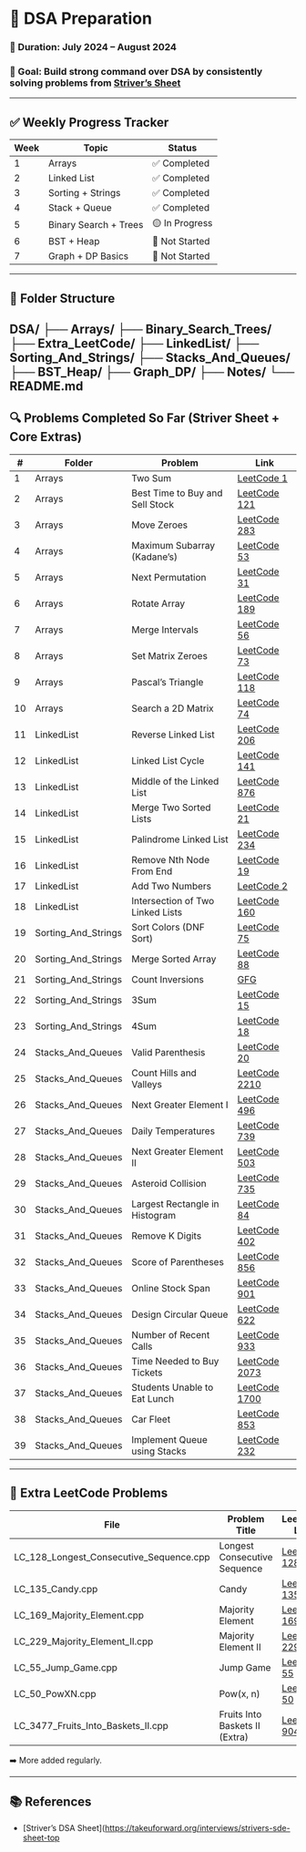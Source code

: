 # 🧠 DSA Preparation

### 📅 Duration: July 2024 – August 2024  
### 🎯 Goal: Build strong command over DSA by consistently solving problems from [Striver’s Sheet](https://takeuforward.org/interviews/strivers-sde-sheet-top-coding-interview-problems/)

---

## ✅ Weekly Progress Tracker

| Week | Topic                     | Status         |
|------|---------------------------|----------------|
| 1    | Arrays                    | ✅ Completed   |
| 2    | Linked List               | ✅ Completed   |
| 3    | Sorting + Strings         | ✅ Completed   |
| 4    | Stack + Queue             | ✅ Completed   |
| 5    | Binary Search + Trees     | 🟡 In Progress |
| 6    | BST + Heap                | 🔲 Not Started |
| 7    | Graph + DP Basics         | 🔲 Not Started |

---

## 📁 Folder Structure

DSA/
├── Arrays/
├── Binary_Search_Trees/
├── Extra_LeetCode/
├── LinkedList/
├── Sorting_And_Strings/
├── Stacks_And_Queues/
├── BST_Heap/
├── Graph_DP/
├── Notes/
└── README.md
---

## 🔍 Problems Completed So Far (Striver Sheet + Core Extras)

| #   | Folder               | Problem                              | Link                                                                 |
|-----|----------------------|---------------------------------------|----------------------------------------------------------------------|
| 1   | Arrays               | Two Sum                              | [LeetCode 1](https://leetcode.com/problems/two-sum/)                 |
| 2   | Arrays               | Best Time to Buy and Sell Stock      | [LeetCode 121](https://leetcode.com/problems/best-time-to-buy-and-sell-stock/) |
| 3   | Arrays               | Move Zeroes                          | [LeetCode 283](https://leetcode.com/problems/move-zeroes/)          |
| 4   | Arrays               | Maximum Subarray (Kadane’s)          | [LeetCode 53](https://leetcode.com/problems/maximum-subarray/)      |
| 5   | Arrays               | Next Permutation                     | [LeetCode 31](https://leetcode.com/problems/next-permutation/)      |
| 6   | Arrays               | Rotate Array                         | [LeetCode 189](https://leetcode.com/problems/rotate-array/)         |
| 7   | Arrays               | Merge Intervals                      | [LeetCode 56](https://leetcode.com/problems/merge-intervals/)       |
| 8   | Arrays               | Set Matrix Zeroes                    | [LeetCode 73](https://leetcode.com/problems/set-matrix-zeroes/)     |
| 9   | Arrays               | Pascal’s Triangle                    | [LeetCode 118](https://leetcode.com/problems/pascals-triangle/)     |
| 10  | Arrays               | Search a 2D Matrix                   | [LeetCode 74](https://leetcode.com/problems/search-a-2d-matrix/)    |
| 11  | LinkedList           | Reverse Linked List                  | [LeetCode 206](https://leetcode.com/problems/reverse-linked-list/)  |
| 12  | LinkedList           | Linked List Cycle                    | [LeetCode 141](https://leetcode.com/problems/linked-list-cycle/)    |
| 13  | LinkedList           | Middle of the Linked List            | [LeetCode 876](https://leetcode.com/problems/middle-of-the-linked-list/) |
| 14  | LinkedList           | Merge Two Sorted Lists               | [LeetCode 21](https://leetcode.com/problems/merge-two-sorted-lists/) |
| 15  | LinkedList           | Palindrome Linked List               | [LeetCode 234](https://leetcode.com/problems/palindrome-linked-list/) |
| 16  | LinkedList           | Remove Nth Node From End             | [LeetCode 19](https://leetcode.com/problems/remove-nth-node-from-end-of-list/) |
| 17  | LinkedList           | Add Two Numbers                      | [LeetCode 2](https://leetcode.com/problems/add-two-numbers/)        |
| 18  | LinkedList           | Intersection of Two Linked Lists     | [LeetCode 160](https://leetcode.com/problems/intersection-of-two-linked-lists/) |
| 19  | Sorting_And_Strings  | Sort Colors (DNF Sort)               | [LeetCode 75](https://leetcode.com/problems/sort-colors/)           |
| 20  | Sorting_And_Strings  | Merge Sorted Array                   | [LeetCode 88](https://leetcode.com/problems/merge-sorted-array/)    |
| 21  | Sorting_And_Strings  | Count Inversions                     | [GFG](https://practice.geeksforgeeks.org/problems/inversion-of-array-1587115620/) |
| 22  | Sorting_And_Strings  | 3Sum                                 | [LeetCode 15](https://leetcode.com/problems/3sum/)                  |
| 23  | Sorting_And_Strings  | 4Sum                                 | [LeetCode 18](https://leetcode.com/problems/4sum/)                  |
| 24  | Stacks_And_Queues    | Valid Parenthesis                    | [LeetCode 20](https://leetcode.com/problems/valid-parentheses/)     |
| 25  | Stacks_And_Queues    | Count Hills and Valleys              | [LeetCode 2210](https://leetcode.com/problems/count-hills-and-valleys-in-an-array/) |
| 26  | Stacks_And_Queues    | Next Greater Element I               | [LeetCode 496](https://leetcode.com/problems/next-greater-element-i/) |
| 27  | Stacks_And_Queues    | Daily Temperatures                   | [LeetCode 739](https://leetcode.com/problems/daily-temperatures/)   |
| 28  | Stacks_And_Queues    | Next Greater Element II              | [LeetCode 503](https://leetcode.com/problems/next-greater-element-ii/) |
| 29  | Stacks_And_Queues    | Asteroid Collision                   | [LeetCode 735](https://leetcode.com/problems/asteroid-collision/)   |
| 30  | Stacks_And_Queues    | Largest Rectangle in Histogram       | [LeetCode 84](https://leetcode.com/problems/largest-rectangle-in-histogram/) |
| 31  | Stacks_And_Queues    | Remove K Digits                      | [LeetCode 402](https://leetcode.com/problems/remove-k-digits/)      |
| 32  | Stacks_And_Queues    | Score of Parentheses                 | [LeetCode 856](https://leetcode.com/problems/score-of-parentheses/) |
| 33  | Stacks_And_Queues    | Online Stock Span                    | [LeetCode 901](https://leetcode.com/problems/online-stock-span/)    |
| 34  | Stacks_And_Queues    | Design Circular Queue                | [LeetCode 622](https://leetcode.com/problems/design-circular-queue/)|
| 35  | Stacks_And_Queues    | Number of Recent Calls               | [LeetCode 933](https://leetcode.com/problems/number-of-recent-calls/)|
| 36  | Stacks_And_Queues    | Time Needed to Buy Tickets           | [LeetCode 2073](https://leetcode.com/problems/time-needed-to-buy-tickets/)|
| 37  | Stacks_And_Queues    | Students Unable to Eat Lunch         | [LeetCode 1700](https://leetcode.com/problems/students-unable-to-eat-lunch/)|
| 38  | Stacks_And_Queues    | Car Fleet                            | [LeetCode 853](https://leetcode.com/problems/car-fleet/)            |
| 39  | Stacks_And_Queues    | Implement Queue using Stacks         | [LeetCode 232](https://leetcode.com/problems/implement-queue-using-stacks/) |

---

## 📂 Extra LeetCode Problems

| File                                     | Problem Title                    | LeetCode Link                                                        |
|------------------------------------------|----------------------------------|----------------------------------------------------------------------|
| LC_128_Longest_Consecutive_Sequence.cpp | Longest Consecutive Sequence     | [LeetCode 128](https://leetcode.com/problems/longest-consecutive-sequence)|
| LC_135_Candy.cpp                        | Candy                            | [LeetCode 135](https://leetcode.com/problems/candy)                  |
| LC_169_Majority_Element.cpp             | Majority Element                 | [LeetCode 169](https://leetcode.com/problems/majority-element)       |
| LC_229_Majority_Element_II.cpp          | Majority Element II              | [LeetCode 229](https://leetcode.com/problems/majority-element-ii)    |
| LC_55_Jump_Game.cpp                     | Jump Game                        | [LeetCode 55](https://leetcode.com/problems/jump-game)               |
| LC_50_PowXN.cpp                         | Pow(x, n)                        | [LeetCode 50](https://leetcode.com/problems/powx-n)                  |
| LC_3477_Fruits_Into_Baskets_II.cpp      | Fruits Into Baskets II (Extra)   | [LeetCode 904](https://leetcode.com/problems/fruit-into-baskets/)    |

➡️ More added regularly.

---

## 📚 References

- [Striver’s DSA Sheet](https://takeuforward.org/interviews/strivers-sde-sheet-top
